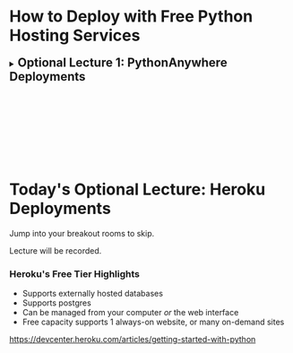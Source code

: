 # How to Deploy with Free Python Hosting Services

<details>
<summary><h2 style="display: inline; padding-top: 0">Optional Lecture 1: PythonAnywhere Deployments</h2></summary>

### PythonAnywhere's Free Tier Highlights

* Free (larger capacity than Heroku as long as you're not using too much console time)
* MySQL only
* Console-based

### Step by Step

This will follow along with the process I demoed during our option class lecture. (If available to you, you can find this on 18-3 in Bootcampspot or your lecture overview.)

#### 1. Create a free account on PythonAnywhere

The account you create will be the only way for you to manage your server.

For groups, you should consider that if you use one member's personal account, you may lose access to your server after class if they need to use their account for something else.

An alternative is to create a shared email account that all of you will have access to. Another advantage of this method is that you won't have to use your own personal project hosting resources for the group.

If you do choose to create a shared account, you can create a fake email address, or a real one. If you choose to use a fake email service, remember you will not be able to recover your account if you lose the password.

#### 2. Sync your project to git

If you haven't already, make sure your project runs locally and is synced to git.

You can also clone the project you're reading now.

#### 3. Clone your git repo onto PythonAnywhere

Open a console on PythonAnywhere. This console works just like the gitbash console you're used to, but is only accessible on your web browser.

Another 

</details>

<br/><br/><br/><br/><br/><br/><br/>

# Today's Optional Lecture: Heroku Deployments

Jump into your breakout rooms to skip.

Lecture will be recorded.

### Heroku's Free Tier Highlights

* Supports externally hosted databases
* Supports postgres
* Can be managed from your computer _or_ the web interface
* Free capacity supports 1 always-on website, or many on-demand sites


https://devcenter.heroku.com/articles/getting-started-with-python